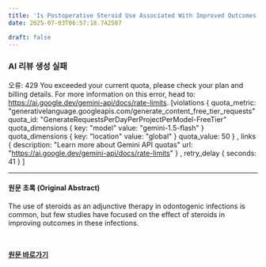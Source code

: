 ```yaml
---
title: 'Is Postoperative Steroid Use Associated With Improved Outcomes in Severe Odontogenic Infections?'
date: 2025-07-03T06:57:18.742587

draft: false
---
```


### AI 리뷰 생성 실패
오류: 429 You exceeded your current quota, please check your plan and billing details. For more information on this error, head to: https://ai.google.dev/gemini-api/docs/rate-limits. [violations {
  quota_metric: "generativelanguage.googleapis.com/generate_content_free_tier_requests"
  quota_id: "GenerateRequestsPerDayPerProjectPerModel-FreeTier"
  quota_dimensions {
    key: "model"
    value: "gemini-1.5-flash"
  }
  quota_dimensions {
    key: "location"
    value: "global"
  }
  quota_value: 50
}
, links {
  description: "Learn more about Gemini API quotas"
  url: "https://ai.google.dev/gemini-api/docs/rate-limits"
}
, retry_delay {
  seconds: 41
}
]

---

#### 원문 초록 (Original Abstract)
The use of steroids as an adjunctive therapy in odontogenic infections is common, but few studies have focused on the effect of steroids in improving outcomes in these infections.

<br>

**[원문 바로가기](https://www.joms.org/article/S0278-2391(25)00186-7/fulltext?rss=yes)**
